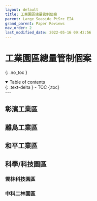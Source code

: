 ```yaml
---
layout: default
title: 工業園區總量管制個案
parent: Large Seaside PtSrc EIA
grand_parent: Paper Reviews
nav_order: 2
last_modified_date: 2022-05-16 09:42:56
---
```


# 工業園區總量管制個案
{: .no_toc }

<details open markdown="block">
  <summary>
    Table of contents
  </summary>
  {: .text-delta }
- TOC
{:toc}
</details>
---

## 彰濱工業區

## 離島工業區
 
## 和平工業區

## 科學/科技園區  
### 雲林科技園區
### 中科二林園區

